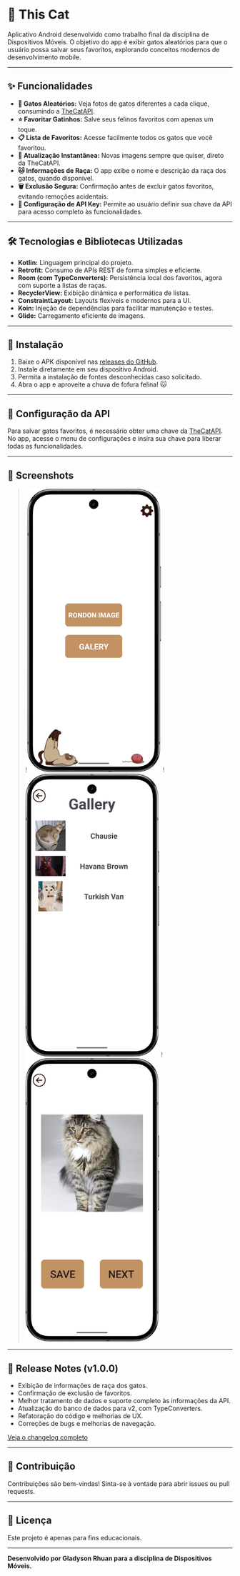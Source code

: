 # 🐾 This Cat

Aplicativo Android desenvolvido como trabalho final da disciplina de Dispositivos Móveis. O objetivo do app é exibir gatos aleatórios para que o usuário possa salvar seus favoritos, explorando conceitos modernos de desenvolvimento mobile.

---

## ✨ Funcionalidades

- **🎲 Gatos Aleatórios:** Veja fotos de gatos diferentes a cada clique, consumindo a [TheCatAPI](https://thecatapi.com/).
- **⭐ Favoritar Gatinhos:** Salve seus felinos favoritos com apenas um toque.
- **📋 Lista de Favoritos:** Acesse facilmente todos os gatos que você favoritou.
- **🔄 Atualização Instantânea:** Novas imagens sempre que quiser, direto da TheCatAPI.
- **🐱 Informações de Raça:** O app exibe o nome e descrição da raça dos gatos, quando disponível.
- **🗑️ Exclusão Segura:** Confirmação antes de excluir gatos favoritos, evitando remoções acidentais.
- **🔑 Configuração de API Key:** Permite ao usuário definir sua chave da API para acesso completo às funcionalidades.

---

## 🛠️ Tecnologias e Bibliotecas Utilizadas

- **Kotlin:** Linguagem principal do projeto.
- **Retrofit:** Consumo de APIs REST de forma simples e eficiente.
- **Room (com TypeConverters):** Persistência local dos favoritos, agora com suporte a listas de raças.
- **RecyclerView:** Exibição dinâmica e performática de listas.
- **ConstraintLayout:** Layouts flexíveis e modernos para a UI.
- **Koin:** Injeção de dependências para facilitar manutenção e testes.
- **Glide:** Carregamento eficiente de imagens.

---

## 🚀 Instalação

1. Baixe o APK disponível nas [releases do GitHub](https://github.com/gRhuan/Trabalho-final-android/releases).
2. Instale diretamente em seu dispositivo Android.
3. Permita a instalação de fontes desconhecidas caso solicitado.
4. Abra o app e aproveite a chuva de fofura felina! 🐱

---

## 🔑 Configuração da API

Para salvar gatos favoritos, é necessário obter uma chave da [TheCatAPI](https://thecatapi.com/).  
No app, acesse o menu de configurações e insira sua chave para liberar todas as funcionalidades.

---

## 📸 Screenshots

> !<img src="./screenshots/tela_menu.png" width="300">
> !<img src="./screenshots/tela_galeria.png" width="300">
> !<img src="./screenshots/tela_novo_gato.png" width="300">

---

## 📝 Release Notes (v1.0.0)

- Exibição de informações de raça dos gatos.
- Confirmação de exclusão de favoritos.
- Melhor tratamento de dados e suporte completo às informações da API.
- Atualização do banco de dados para v2, com TypeConverters.
- Refatoração do código e melhorias de UX.
- Correções de bugs e melhorias de navegação.

[Veja o changelog completo](https://github.com/gRhuan/Trabalho-final-android/releases)

---

## 🤝 Contribuição

Contribuições são bem-vindas! Sinta-se à vontade para abrir issues ou pull requests.

---

## 📄 Licença

Este projeto é apenas para fins educacionais.

---

**Desenvolvido por Gladyson Rhuan para a disciplina de Dispositivos Móveis.**
